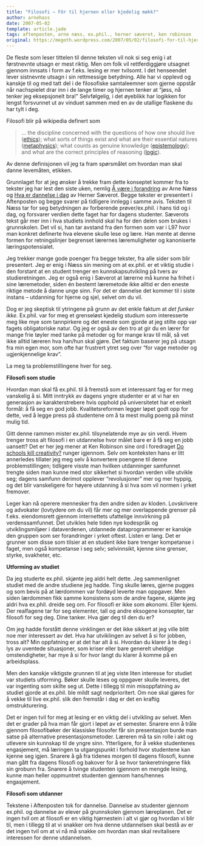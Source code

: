 ```yaml
---
title: "Filosofi – Fôr til hjernen eller kjedelig møkk?"
author: arnehass
date: 2007-05-02
template: article.jade
tags: aftenposten, arne næss, ex.phil., herner sæverot, ken robinson
original: https://megoth.wordpress.com/2007/05/02/filosofi-for-til-hjernen-eller-kjedelig-m%c3%b8kk/
---
```


<p>De fleste som leser tittelen til denne teksten vil nok si seg enig i at førstnevnte utsagn er mest riktig. Men om folk vil rettferdiggjøre utsagnet gjennom innsats i form av f.eks. lesing er mer tvilsomt. I det henseendet lever sistnevnte utsagn i sin rettmessige betydning. Alle har vi opplevd og kanskje til og med tatt del i de filosofiske samtaleemner som gjerne oppstår når nachspielet drar inn i de lange timer og hjernen tenker at “jøss, nå tenker jeg eksepsjonelt bra!” Selvfølgelig, i det øyeblikk har logikken for lengst forsvunnet ut av vinduet sammen med en av de utallige flaskene du har tylt i deg.</p>
<span class="more"></span>
<p>Filosofi blir på wikipedia definert som</p>
<blockquote cite="http://en.wikipedia.org/wiki/Philosophy"><p>… the discipline concerned with the questions of how one should live (<a title="Ethics" href="http://en.wikipedia.org/wiki/Ethics">ethics</a>); what sorts of things exist and what are their essential natures (<a title="Metaphysics" href="http://en.wikipedia.org/wiki/Metaphysics">metaphysics</a>); what counts as genuine knowledge (<a title="Epistemology" href="http://en.wikipedia.org/wiki/Epistemology">epistemology</a>); and what are the correct principles of reasoning (<a title="Logic" href="http://en.wikipedia.org/wiki/Logic">logic</a>).</p></blockquote>
<p>Av denne definisjonen vil jeg ta fram spørsmålet om hvordan man skal danne levemåten, etikken.</p>
<p>Grunnlaget for at jeg ønsker å trekke fram dette konseptet kommer fra to tekster jeg har lest den siste uken, nemlig <a href="http://www.aftenposten.no/meninger/kronikker/article1758522.ece">Å være i forandring</a> av Arne Næss og <a href="http://www.aftenposten.no/meninger/kronikker/article1765428.ece">Hva er dannelse i dag</a> av Herner Sæverot. Begge tekster er presentert i Aftenposten og begge svarer på tidligere innlegg i samme avis. Teksten til Næss tar for seg betydningen av forberende prøver/ex.phil. i hans tid og i dag, og forsvarer verdien dette faget har for dagens studenter. Sæverots tekst går mer inn i hva studiets innhold skal ha for den delen som brukes i grunnskolen. Det vil si, han tar avstand fra den formen som var i L97 hvor man konkret definerte hva elevene skulle lese og lære. Han mente at denne formen for retningslinjer begrenset lærernes læremuligheter og kanoniserte læringspotensialet.</p>
<p>Jeg trekker mange gode poenger fra begge tekster, fra alle sider som blir presentert. Jeg er enig i Næss sin mening om at ex.phil. er et viktig studie i den forstant at en student trenger en kunnskapsutvikling på tvers av studieretningen. Jeg er også enig i Sæverot at lærerne må kunne ha frihet i sine læremetoder, siden én bestemt læremetode ikke alltid er den eneste riktige metode å danne unge sinn. For det er dannelse det kommer til i siste instans – utdanning for hjerne og sjel, selvet om du vil.</p>
<p>Dog er jeg skeptisk til ytringene på grunn av det enkle faktum at <em>det funker ikke</em>. Ex.phil. var for meg et grenseløst kjedelig studium som interesserte meg like mye som tannpirkere og det eneste som gjorde at jeg stilte opp var fagets obligatoriske natur. Og jeg er også av den tro at gir du en lærer for mange frie tøyler med tanke på metoder og for mange krav til mål, så vet ikke alltid læreren hva han/hun skal gjøre. Det faktum baserer jeg på utsagn fra min egen mor, som ofte har frustrert ytret seg over “for vage metoder og ugjenkjennelige krav”.</p>
<p>La meg ta problemstillingene hver for seg.</p>
<p><strong>Filosofi som studie </strong></p>
<p>Hvordan man skal få ex.phil. til å fremstå som et interessant fag er for meg vanskelig å si. Mitt inntrykk av dagens yngre studenter er at vi har en generasjon av karakterstrebere hvis opphold på universitetet har et enkelt formål: å få seg en god jobb. Kvalitetsreformen legger løpet godt opp for dette, ved å legge press på studentene om å ta mest mulig poeng på minst mulig tid.</p>
<p>Gitt denne rammen mister ex.phil. tilsynelatende mye av sin verdi. Hvem trenger tross alt filosofi i en utdannelse hvor målet bare er å få seg en jobb uansett? Det er her jeg mener at Ken Robinson sine ord i foredraget <a href="http://www.ted.com/talks/view/id/66">Do schools kill creativity?</a> runger igjennom. Selv om konteksten hans er litt annerledes tillater jeg meg selv å konvertere poengene til denne problemstillingen; tidligere visste man hvilken utdanninger samfunnet trengte siden man kunne med stor sikkerhet si hvordan verden ville utvikle seg; dagens samfunn derimot opplever “revolusjoner” mer og mer hyppig, og det blir vanskeligere for høyere utdanning å si hva som vil normen i yrket fremover.</p>
<p>Leger kan nå operere mennesker fra den andre siden av kloden. Lovskrivere og advokater (lovtydere om du vil) får mer og mer overlappende grenser på f.eks. eiendomsrett gjennom internettets ufattelige innvirkning på verdenssamfunnet. Det utvikles hele tiden nye kodespråk og utviklingsmiljøer i dataverdenen, utdannede dataprogrammerer er kanskje den gruppen som ser forandringer i yrket oftest. Listen er lang. Det er grunner som disse som tilsier at en student ikke bare trenger kompetanse i faget, men også kompetanse i seg selv; selvinnsikt, kjenne sine grenser, styrke, svakheter, etc.</p>
<p><strong>Utforming av studiet</strong></p>
<p>Da jeg studerte ex.phil. skjønte jeg aldri helt dette. Jeg sammenlignet studiet med de andre studiene jeg hadde. Ting skulle læres, gjerne pugges og som bevis på at lærdommen var fordøyd leverte man oppgaver. Men siden lærdommen fikk samme konsistens som de andre fagene, skjønte jeg aldri hva ex.phil. dreide seg om. For filosofi er ikke som økonomi. Eller kjemi. Der realfagene tar for seg elementer, tall og andre eksogene konsepter, tar filosofi for seg deg. Dine tanker. Hva gjør deg til den du er?</p>
<p>Om jeg hadde forstått denne vinklingen er det ikke sikkert at jeg ville blitt noe mer interessert av det. Hva har utviklingen av selvet å si for jobben, tross alt? Min oppfatning er at det har alt å si. Hvordan du klarer å te deg i lys av uventede situasjoner, som kriser eller bare generelt uheldige omstendigheter, har mye å si for hvor langt du klarer å komme på en arbeidsplass.</p>
<p>Men den kanskje viktigste grunnen til at jeg viste liten interesse for studiet var studiets utforming. Bøker skulle leses og oppgaver skulle leveres, det var ingenting som skilte seg ut. Dette i tillegg til min misoppfatning av studiet gjorde at ex.phil. ble mildt sagt nedprioritert. Om noe skal gjøres for å vekke til live ex.phil. slik den fremstår i dag er det en kraftig omstrukturering.</p>
<p>Det er ingen tvil for meg at lesing er en viktig del i utvikling av selvet. Men det er grader på hva man får gjort i løpet av et semester. Snarere enn å tråle gjennom filosofibøker der klassiske filosofer får sin presentasjon burde man satse på alternative presentasjonsmetoder. Læreren må ta sin rolle i akt og utlevere sin kunnskap til de yngre sinn. Ytterligere, for å vekke studentenes engasjement, må læringen ta utgangspunkt i forhold hvor studentene kan kjenne seg igjen. Snarere å gå fra tidenes morgen til dagens filosofi, kunne man gått fra dagens filosofi og bakover for å se hvor tankeretningene fikk sin grobunn fra. Snarere å tvinge studenten igjennom en mengde lesing, kunne man heller oppmuntret studenten gjennom hans/hennes engasjement.</p>
<p><strong>Filosofi som utdanner</strong></p>
<p>Tekstene i Aftenposten tok for dannelse. Dannelse av studenter gjennom ex.phil. og dannelse av elever på grunnskolen gjennom læreplanen. Det er ingen tvil om at filosofi er en viktig hjørnestein i alt vi gjør og hvordan vi blir til, men i tillegg til at vi snakker om hva denne utdannelsen skal bestå av er det ingen tvil om at vi nå må snakke om hvordan man skal revitalisere interessen for denne utdannelsen.</p>
